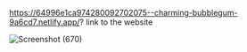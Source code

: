 https://64996e1ca974280092702075--charming-bubblegum-9a6cd7.netlify.app/?
link to the website

![Screenshot (670)](https://github.com/deepakthecoder1982/FullStackTodoApplication/assets/108220666/67ff3759-2fe0-4560-ab56-be58ac890149)
